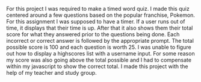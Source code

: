 For this project I was required to make a timed word quiz. I made this quiz centered around a few questions based on the popular franchise, Pokemon. For this assignment I was supposed to have a timer. If a user runs out of time, it displays that their time is up. After that it also shows them their total score for what they answered prior to the questions being done. Each incorrect or correct answer is followed by the appropriate prompt. The total possible score is 100 and each question is worth 25. I was unable to figure out how to display a highscores list with a username input. For some reason my score was also going above the total possible and I had to compensate within my javascript to show the correct total. I made this project with the help of my teacher and study group.

